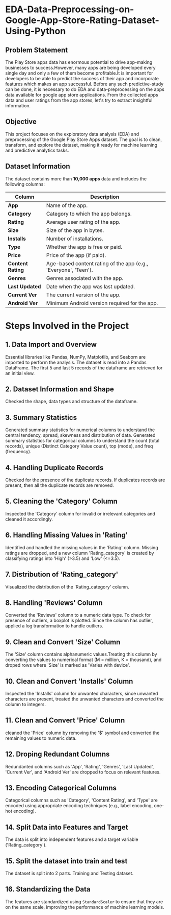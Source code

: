 # EDA-Data-Preprocessing-on-Google-App-Store-Rating-Dataset-Using-Python

## Problem Statement

The Play Store apps data has enormous potential to drive app-making businesses to success.However, many apps are being developed every single day and only a few of them become profitable.It is important for developers to be able to predict the success of their app and incorporate features which makes an app successful. Before any such predictive-study can be done, it is necessary to do EDA and data-preprocessing on the apps data available for google app store applications. From the collected apps data and user ratings from the app stores, let's try to extract insightful information. 

## Objective

This project focuses on the exploratory data analysis (EDA) and preprocessing of the Google Play Store Apps dataset. The goal is to clean, transform, and explore the dataset, making it ready for machine learning and predictive analytics tasks.

## Dataset Information

The dataset contains more than **10,000 apps** data and includes the following columns: 


| **Column**        | **Description**                                             |
|-------------------|-------------------------------------------------------------|
| **App**           | Name of the app.                                            |
| **Category**      | Category to which the app belongs.                          |
| **Rating**        | Average user rating of the app.                             |
| **Size**          | Size of the app in bytes.                                   |
| **Installs**      | Number of installations.                                    |
| **Type**          | Whether the app is free or paid.                            |
| **Price**         | Price of the app (if paid).                                 |
| **Content Rating**| Age-based content rating of the app (e.g., 'Everyone', 'Teen'). |
| **Genres**        | Genres associated with the app.                              |
| **Last Updated**  | Date when the app was last updated.                         |
| **Current Ver**   | The current version of the app.                             |
| **Android Ver**   | Minimum Android version required for the app.               |


# Steps Involved in the Project

## 1. Data Import and Overview
Essential libraries like Pandas, NumPy, Matplotlib, and Seaborn are imported to perform the analysis. The dataset is read into a Pandas DataFrame.
The first 5 and last 5 records of the dataframe are retrieved for an initial view.

## 2. Dataset Information and Shape
Checked the shape, data types and structure of the dataframe.

## 3. Summary Statistics
Generated summary statistics for numerical columns to understand the central tendency, spread, skewness and distribution of data.
Generated summary statistics for categorical columns to understand the count (total records), unique (Distinct Category Value count), top (mode), and freq (frequency).

## 4. Handling Duplicate Records
Checked for the presence of the duplicate records.
If duplicates records are present, then all the duplicate records are removed.

## 5. Cleaning the 'Category' Column
Inspected the 'Category' column for invalid or irrelevant categories and cleaned it accordingly.

## 6. Handling Missing Values in 'Rating'
Identified and handled the missing values in the 'Rating' column. Missing ratings are dropped, and a new column 'Rating_category' is created by classifying ratings into 'High' (>3.5) and 'Low' (<=3.5).

## 7. Distribution of 'Rating_category'
Visualized the distribution of the 'Rating_category' column.

## 8. Handling 'Reviews' Column
Converted the 'Reviews' column to a numeric data type. To check for presence of outliers, a boxplot is plotted. Since the column has outlier, applied a log transformation to handle outliers.

## 9. Clean and Convert 'Size' Column
The 'Size' column contains alphanumeric values.Treating this column by converting the values to numerical format (M = million, K = thousand), and droped rows where 'Size' is marked as 'Varies with device'.

## 10. Clean and Convert 'Installs' Column
Inspected the 'Installs' column for unwanted characters, since unwanted characters are present, treated the unwanted characters and converted the column to integers.

## 11. Clean and Convert 'Price' Column
cleaned the 'Price' column by removing the '$' symbol and converted the remaining values to numeric data.

## 12. Droping Redundant Columns
Redundanted columns such as 'App', 'Rating', 'Genres', 'Last Updated', 'Current Ver', and 'Android Ver' are dropped to focus on relevant features.

## 13. Encoding Categorical Columns
Categorical columns such as 'Category', 'Content Rating', and 'Type' are encoded using appropriate encoding techniques (e.g., label encoding, one-hot encoding).

## 14. Split Data into Features and Target
The data is split into independent features and a target variable ('Rating_category').

## 15. Split the dataset into train and test
The dataset is split into 2 parts. Training and Testing dataset.

## 16. Standardizing the Data
The features are standardized using `StandardScaler` to ensure that they are on the same scale, improving the performance of machine learning models.
